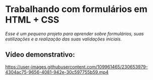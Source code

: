 # Trabalhando com formulários em HTML + CSS
_Esse é um pequeno projeto para aprender sobre formulários, suas estilizações e a realização das suas validações iniciais._

## Vídeo demonstrativo:

https://user-images.githubusercontent.com/109961465/230653979-4304ac75-9656-4081-942e-30c597755b59.mp4

